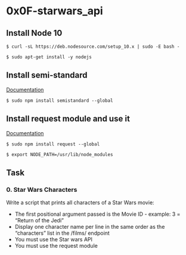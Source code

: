 # 0x0F-starwars_api

## Install Node 10

``$ curl -sL https://deb.nodesource.com/setup_10.x | sudo -E bash -``

``$ sudo apt-get install -y nodejs``

## Install semi-standard
[Documentation](https://intranet.hbtn.io/rltoken/s5n5IBBMZqfuk62xeimYrg)

``$ sudo npm install semistandard --global``

## Install request module and use it
[Documentation](https://intranet.hbtn.io/rltoken/-XDycLgGLJXzwsj9cZGFUw)

``$ sudo npm install request --global``

``$ export NODE_PATH=/usr/lib/node_modules``


## Task
### 0. Star Wars Characters
Write a script that prints all characters of a Star Wars movie:

- The first positional argument passed is the Movie ID - example: 3 = “Return of the Jedi”
- Display one character name per line in the same order as the “characters” list in the /films/ endpoint
- You must use the Star wars API
- You must use the request module